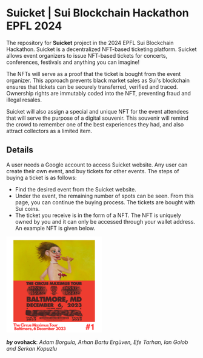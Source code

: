 # Suicket | Sui Blockchain Hackathon EPFL 2024

The repository for **Suicket** project in the 2024 EPFL Sui Blockchain Hackathon. Suicket is a decentralized NFT-based ticketing platform. Suicket allows event organizers to issue NFT-based tickets for concerts, conferences, festivals and anything you can imagine! 

The NFTs will serve as a proof that the ticket is bought from the event organizer. This approach prevents black market sales as Sui's blockchain ensures that tickets can be securely transferred, verified and traced. Ownership rights are immutably coded into the NFT, preventing fraud and illegal resales. 

Suicket will also assign a special and unique NFT for the event attendees that will serve the purpose of a digital souvenir. This souvenir will remind the crowd to remember one of the best experiences they had, and also attract collectors as a limited item. 

## Details

A user needs a Google account to access Suicket website. Any user can create their own event, and buy tickets for other events. The steps of buying a ticket is as follows:
* Find the desired event from the Suicket website.
* Under the event, the remaining number of spots can be seen. From this page, you can continue the buying process. The tickets are bought with Sui coins.
* The ticket you receive is in the form of a NFT. The NFT is uniquely owned by you and it can only be accessed through your wallet address. An example NFT is given below.

<img src="./1.png" alt="Description" width="50%" />



***by* ovohack**: *Adam Borgula, Arhan Bartu Ergüven, Efe Tarhan, Ian Golob and Serkan Kopuzlu*

